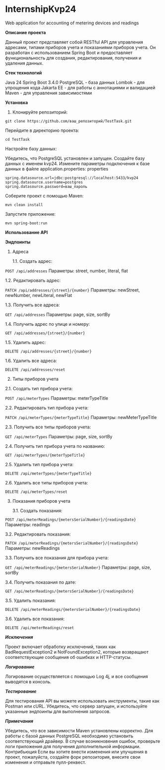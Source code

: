 # InternshipKvp24
Web application for accounting of metering devices and readings

**Описание проекта**

Данный проект представляет собой RESTful API для управления адресами, типами приборов учета и показаниями приборов учета. Он разработан с использованием Spring Boot и предоставляет функциональность для создания, редактирования, получения и удаления данных.

**Стек технологий**

Java 24
Spring 
Boot 3.4.0
PostgreSQL - база данных
Lombok - для упрощения кода
Jakarta EE - для работы с аннотациями и валидацией
Maven - для управления зависимостями

**Установка**

1. Клонируйте репозиторий:

```
git clone https://github.com/ваш_репозиторий/TestTask.git
```

Перейдите в директорию проекта:

```
cd TestTask
```

Настройте базу данных:

Убедитесь, что PostgreSQL установлен и запущен.
Создайте базу данных с именем kvp24.
Измените параметры подключения к базе данных в файле application.properties:
properties

```
spring.datasource.url=jdbc:postgresql://localhost:5433/kvp24
spring.datasource.username=postgres
spring.datasource.password=ваш_пароль
```

Соберите проект с помощью Maven:

```
mvn clean install
```

Запустите приложение:

```
mvn spring-boot:run
```

**Использование API**

**Эндпоинты**

1. Адреса

   1.1. Создать адрес:

```POST /api/addresses```
Параметры: street, number, literal, flat

1.2. Редактировать адрес:

```PATCH /api/addresses/{street}/{number}```
Параметры: newStreet, newNumber, newLiteral, newFlat

1.3. Получить все адреса:

```GET /api/addresses```
Параметры: page, size, sortBy

1.4. Получить адрес по улице и номеру:

```GET /api/addresses/{street}/{number}```

1.5. Удалить адрес:

```DELETE /api/addresses/{street}/{number}```

1.6. Удалить все адреса:

```DELETE /api/addresses/reset```

2. Типы приборов учета

2.1. Создать тип прибора учета:

```POST /api/meterTypes```
Параметры: meterTypeTitle

2.2. Редактировать тип прибора учета:

```PATCH /api/meterTypes/{meterTypeTitle}```
Параметры: newMeterTypeTitle

2.3. Получить все типы приборов учета:

```GET /api/meterTypes```
Параметры: page, size, sortBy

2.4. Получить тип прибора учета по названию:

```GET /api/meterTypes/{meterTypeTitle}```

2.5. Удалить тип прибора учета:

```DELETE /api/meterTypes/{meterTypeTitle}```

2.6. Удалить все типы приборов учета:

```DELETE /api/meterTypes/reset```

3. Показания приборов учета

   3.1. Создать показания:

```POST /api/meterReadings/{metersSerialNumber}/{readingsDate}```
Параметры: readings

3.2. Редактировать показания:

```PATCH /api/meterReadings/{metersSerialNumber}/{readingsDate}```
Параметры: newReadings

3.3. Получить все показания для прибора учета:

```GET /api/meterReadings/{metersSerialNumber}```
Параметры: page, size, sortBy

3.4. Получить показания по дате:

```GET /api/meterReadings/{metersSerialNumber}/{readingsDate}```

3.5. Удалить показания:

```DELETE /api/meterReadings/{metersSerialNumber}/{readingsDate}```

3.6. Удалить все показания:

```DELETE /api/meterReadings/reset```

***Исключения***

Проект включает обработку исключений, таких как BadRequestException2 и NotFoundException2, которые возвращают соответствующие сообщения об ошибках и HTTP-статусы.

***Логирование***

Логирование осуществляется с помощью Log 4j, и все сообщения выводятся в консоль.

***Тестирование***

Для тестирования API вы можете использовать инструменты, такие как Postman или cURL. Убедитесь, что сервер запущен, и используйте указанные эндпоинты для выполнения запросов.

***Примечания***

Убедитесь, что все зависимости Maven установлены корректно.
Для работы с базой данных PostgreSQL необходимо установить соответствующий драйвер.
В случае возникновения ошибок, проверьте логи приложения для получения дополнительной информации.
Контрибьюция
Если вы хотите внести изменения или улучшения в проект, пожалуйста, создайте форк репозитория, внесите свои изменения и отправьте пулл-реквест.
